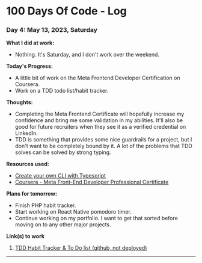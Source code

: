 # 100 Days Of Code - Log

### Day 4: May 13, 2023, Saturday

**What I did at work:**

- Nothing. It's Saturday, and I don't work over the weekend.

**Today's Progress:**

- A little bit of work on the Meta Frontend Developer Certification on Coursera.
- Work on a TDD todo list/habit tracker.

**Thoughts:**

- Completing the Meta Frontend Certificate will hopefully increase my confidence and bring me some validation in my abilities. It'll also be good for future recruiters when they see it as a verified credential on LinkedIn.
- TDD is something that provides some nice guardrails for a project, but I don't want to be completely bound by it. A lot of the problems that TDD solves can be solved by strong typing.

**Resources used:**

- [Create your own CLI with Typescript](https://dev.to/raphaelmansuy/boost-your-productivity-by-creating-your-own-cli-command-with-typescript-part-1-5g37)
- [Coursera - Meta Front-End Developer Professional Certificate](https://www.coursera.org/professional-certificates/meta-front-end-developer)

**Plans for tomorrow:**

- Finish PHP habit tracker.
- Start working on React Native pomodoro timer.
- Continue working on my portfolio. I want to get that sorted before moving on to any other major projects.

**Link(s) to work**

1. [TDD Habit Tracker & To Do list (github, not deployed)](https://github.com/mich-codes-sa/tdd-todo)

---
